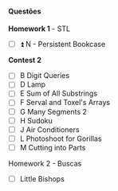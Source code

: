 #### Questões

**Homework 1** - STL
- [ ] ⏫ N - Persistent Bookcase

**Contest 2**
- [ ] B Digit Queries
- [ ] D Lamp
- [ ] E Sum of All Substrings
- [ ] F Serval and Toxel's Arrays
- [ ] G Many Segments 2
- [ ] H Sudoku
- [ ] J Air Conditioners
- [ ] L Photoshoot for Gorillas
- [ ] M Cutting into Parts

Homework 2 - Buscas
- [ ]  Little Bishops


